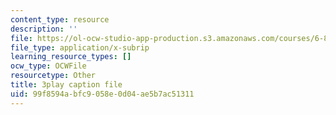 ```yaml
---
content_type: resource
description: ''
file: https://ol-ocw-studio-app-production.s3.amazonaws.com/courses/6-890-algorithmic-lower-bounds-fun-with-hardness-proofs-fall-2014/99f8594abfc9058e0d04ae5b7ac51311_e10dswn-grA.srt
file_type: application/x-subrip
learning_resource_types: []
ocw_type: OCWFile
resourcetype: Other
title: 3play caption file
uid: 99f8594a-bfc9-058e-0d04-ae5b7ac51311
---
```

